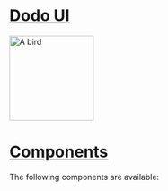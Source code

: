 <Column class="dodo-fonts">
  <SidebarLayout>
    <template #sidebar>
      <MenuNavRenderer :menu="menu" />
    </template>
    <Row align="stretch" justify="center" style="min-height: 0">
      <Column gap="32">
        <Column gap="8" :class="$style.section">
          <a href="#DodoUI" class="dodo-color-foreground">
            <h1 id="DodoUI">Dodo UI</h1>
          </a>
          <img :src="birdSvg" alt="A bird" height="150">
        </Column>
        <Column gap="8" :class="$style.section">
          <a href="#Components" class="dodo-color-foreground">
            <h1 id="Components">Components</h1>
          </a>
          <p>
            The following components are available:
          </p>
        </Column>
        <template v-for="c,i of sections" :key="c.__name">
          <Column gap="8" :class="$style.section">
            <a :href="`#${c.__name}`" class="dodo-color-foreground">
              <h2 :id="c.__name">{{ c.__name?.replace('Docs', '') }}</h2>
            </a>
            <Column>
              <component :is="c" />
            </Column>
          </Column>
        </template>
      </Column>
    </Row>
  </SidebarLayout>
</Column>

<script lang="ts" setup>
import AvatarDocs from './content/AvatarDocs.vue'
import ButtonDocs from './content/ButtonDocs.vue'
import CardDocs from './content/CardDocs.vue'
import ChipDocs from './content/ChipDocs.vue'
import ColumnDocs from './content/ColumnDocs.vue'
import DatatableDocs from './content/DatatableDocs.vue'
import DropdownDocs from './content/DropdownDocs.vue'
import IconDocs from './content/IconDocs.vue'
import InputDocs from './content/InputDocs.vue'
import LabelDocs from './content/LabelDocs.vue'
import RowDocs from './content/RowDocs.vue'
import SelectDocs from './content/SelectDocs.vue'
import TabsDocs from './content/TabsDocs.vue'
import TooltipDocs from './content/TooltipDocs.vue'
import { Column, Row, useTheme } from './dodo'
import { SidebarLayout, MenuNavRenderer } from './components'
import { useSinglepageNav } from './composables'
import birdSvg from './bird.svg'

useTheme()

const { menu } = useSinglepageNav({ selector: 'h2' })

const sections = [
  AvatarDocs,
  ButtonDocs,
  CardDocs,
  ChipDocs,
  ColumnDocs,
  DatatableDocs,
  DropdownDocs,
  IconDocs,
  InputDocs,
  LabelDocs,
  RowDocs,
  SelectDocs,
  TabsDocs,
  TooltipDocs,
]
</script>
<style module>
.section {
  margin-bottom: 250px;
}
.separator {
  font-size: 64px;
  margin: auto;
}
</style>
